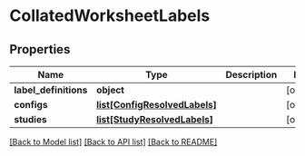 # CollatedWorksheetLabels

## Properties
Name | Type | Description | Notes
------------ | ------------- | ------------- | -------------
**label_definitions** | **object** |  | [optional] 
**configs** | [**list[ConfigResolvedLabels]**](ConfigResolvedLabels.md) |  | [optional] 
**studies** | [**list[StudyResolvedLabels]**](StudyResolvedLabels.md) |  | [optional] 

[[Back to Model list]](../README.md#documentation-for-models) [[Back to API list]](../README.md#documentation-for-api-endpoints) [[Back to README]](../README.md)


